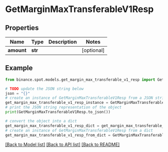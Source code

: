 # GetMarginMaxTransferableV1Resp


## Properties

Name | Type | Description | Notes
------------ | ------------- | ------------- | -------------
**amount** | **str** |  | [optional] 

## Example

```python
from binance.spot.models.get_margin_max_transferable_v1_resp import GetMarginMaxTransferableV1Resp

# TODO update the JSON string below
json = "{}"
# create an instance of GetMarginMaxTransferableV1Resp from a JSON string
get_margin_max_transferable_v1_resp_instance = GetMarginMaxTransferableV1Resp.from_json(json)
# print the JSON string representation of the object
print(GetMarginMaxTransferableV1Resp.to_json())

# convert the object into a dict
get_margin_max_transferable_v1_resp_dict = get_margin_max_transferable_v1_resp_instance.to_dict()
# create an instance of GetMarginMaxTransferableV1Resp from a dict
get_margin_max_transferable_v1_resp_from_dict = GetMarginMaxTransferableV1Resp.from_dict(get_margin_max_transferable_v1_resp_dict)
```
[[Back to Model list]](../README.md#documentation-for-models) [[Back to API list]](../README.md#documentation-for-api-endpoints) [[Back to README]](../README.md)


